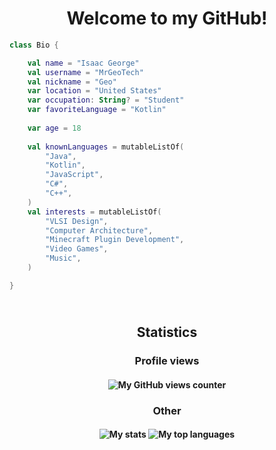 <h1 align="center">Welcome to my GitHub!</h1>

```kotlin
class Bio {

    val name = "Isaac George"
    val username = "MrGeoTech"
    val nickname = "Geo"
    var location = "United States"
    var occupation: String? = "Student"
    var favoriteLanguage = "Kotlin"
    
    var age = 18
    
    val knownLanguages = mutableListOf(
        "Java",
        "Kotlin",
        "JavaScript",
        "C#",
        "C++",
    )
    val interests = mutableListOf(
        "VLSI Design",
        "Computer Architecture",
        "Minecraft Plugin Development",
        "Video Games",
        "Music",
    )

}
```

<h2 align="center"><br/>Statistics</h3>

<h3 align="center">Profile views</h3>
<h4 align="center">
<img src="https://profile-counter.glitch.me/{MrGeoTech}/count.svg" alt="My GitHub views counter" />
</h4>

<h3 align="center">Other</h3>
<h4 align="center">
<img src="https://github-readme-stats.vercel.app/api?username=MrGeoTech&show_icons=true&theme=tokyonight" alt="My stats">
<img src="https://github-readme-stats.vercel.app/api/top-langs/?username=MrGeoTech&langs_count=10&theme=tokyonight&layout=compact" alt="My top languages">
</h4>
<!--
**MrGeoTech/MrGeoTech** is a ✨ _special_ ✨ repository because its `README.md` (this file) appears on your GitHub profile.

Here are some ideas to get you started:

- 🔭 I’m currently working on ...
- 🌱 I’m currently learning ...
- 👯 I’m looking to collaborate on ...
- 🤔 I’m looking for help with ...
- 💬 Ask me about ...
- 📫 How to reach me: ...
- 😄 Pronouns: ...
- ⚡ Fun fact: ...
-->
